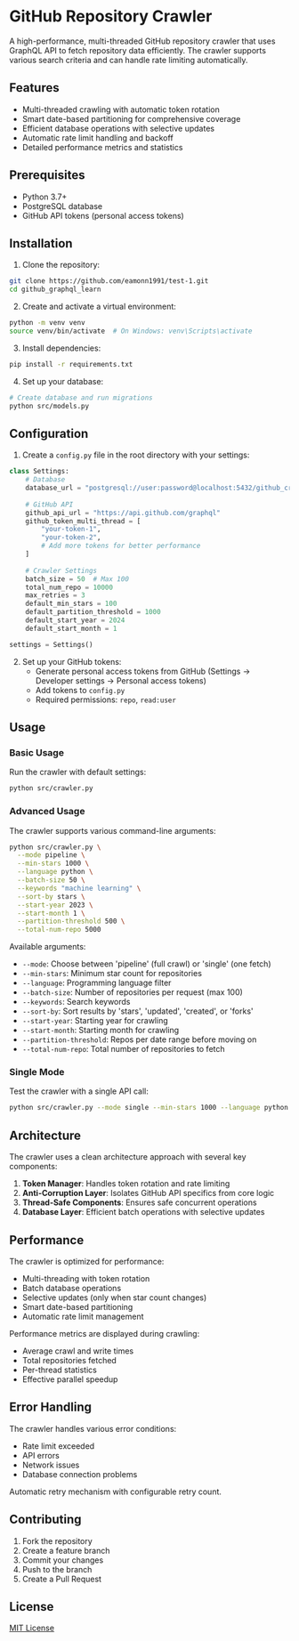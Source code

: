 # GitHub Repository Crawler

A high-performance, multi-threaded GitHub repository crawler that uses GraphQL API to fetch repository data efficiently. The crawler supports various search criteria and can handle rate limiting automatically.

## Features

- Multi-threaded crawling with automatic token rotation
- Smart date-based partitioning for comprehensive coverage
- Efficient database operations with selective updates
- Automatic rate limit handling and backoff
- Detailed performance metrics and statistics

## Prerequisites

- Python 3.7+
- PostgreSQL database
- GitHub API tokens (personal access tokens)

## Installation

1. Clone the repository:
```bash
git clone https://github.com/eamonn1991/test-1.git
cd github_graphql_learn
```

2. Create and activate a virtual environment:
```bash
python -m venv venv
source venv/bin/activate  # On Windows: venv\Scripts\activate
```

3. Install dependencies:
```bash
pip install -r requirements.txt
```

4. Set up your database:
```bash
# Create database and run migrations
python src/models.py
```

## Configuration

1. Create a `config.py` file in the root directory with your settings:
```python
class Settings:
    # Database
    database_url = "postgresql://user:password@localhost:5432/github_crawler"
    
    # GitHub API
    github_api_url = "https://api.github.com/graphql"
    github_token_multi_thread = [
        "your-token-1",
        "your-token-2",
        # Add more tokens for better performance
    ]
    
    # Crawler Settings
    batch_size = 50  # Max 100
    total_num_repo = 10000
    max_retries = 3
    default_min_stars = 100
    default_partition_threshold = 1000
    default_start_year = 2024
    default_start_month = 1

settings = Settings()
```

2. Set up your GitHub tokens:
   - Generate personal access tokens from GitHub (Settings -> Developer settings -> Personal access tokens)
   - Add tokens to `config.py`
   - Required permissions: `repo`, `read:user`

## Usage

### Basic Usage

Run the crawler with default settings:
```bash
python src/crawler.py
```

### Advanced Usage

The crawler supports various command-line arguments:

```bash
python src/crawler.py \
  --mode pipeline \
  --min-stars 1000 \
  --language python \
  --batch-size 50 \
  --keywords "machine learning" \
  --sort-by stars \
  --start-year 2023 \
  --start-month 1 \
  --partition-threshold 500 \
  --total-num-repo 5000
```

Available arguments:
- `--mode`: Choose between 'pipeline' (full crawl) or 'single' (one fetch)
- `--min-stars`: Minimum star count for repositories
- `--language`: Programming language filter
- `--batch-size`: Number of repositories per request (max 100)
- `--keywords`: Search keywords
- `--sort-by`: Sort results by 'stars', 'updated', 'created', or 'forks'
- `--start-year`: Starting year for crawling
- `--start-month`: Starting month for crawling
- `--partition-threshold`: Repos per date range before moving on
- `--total-num-repo`: Total number of repositories to fetch

### Single Mode

Test the crawler with a single API call:
```bash
python src/crawler.py --mode single --min-stars 1000 --language python
```

## Architecture

The crawler uses a clean architecture approach with several key components:

1. **Token Manager**: Handles token rotation and rate limiting
2. **Anti-Corruption Layer**: Isolates GitHub API specifics from core logic
3. **Thread-Safe Components**: Ensures safe concurrent operations
4. **Database Layer**: Efficient batch operations with selective updates

## Performance

The crawler is optimized for performance:
- Multi-threading with token rotation
- Batch database operations
- Selective updates (only when star count changes)
- Smart date-based partitioning
- Automatic rate limit management

Performance metrics are displayed during crawling:
- Average crawl and write times
- Total repositories fetched
- Per-thread statistics
- Effective parallel speedup

## Error Handling

The crawler handles various error conditions:
- Rate limit exceeded
- API errors
- Network issues
- Database connection problems

Automatic retry mechanism with configurable retry count.

## Contributing

1. Fork the repository
2. Create a feature branch
3. Commit your changes
4. Push to the branch
5. Create a Pull Request

## License

[MIT License](LICENSE) 